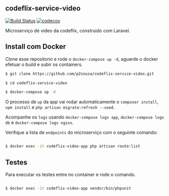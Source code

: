 ## codeflix-service-video
[![Build Status](https://travis-ci.org/p2sousa/codeflix-service-video.svg?branch=master)](https://travis-ci.org/p2sousa/codeflix-service-video)
[![codecov](https://codecov.io/gh/p2sousa/codeflix-service-video/branch/master/graph/badge.svg)](https://codecov.io/gh/p2sousa/codeflix-service-video)

Microserviço de video da codeflix, construido com Laravel.

## Install com Docker

Clone esse repositorio e rode o `docker-compose up -d`, aguarde o docker efetuar o build e subir os containers. 

``` bash
$ git clone https://github.com/p2sousa/codeflix-service-video.git

$ cd codeflix-service-video

$ docker-compose up -d

``` 

O processo de `up` da app vai rodar automaticamente o `composer install`, `npm install` e `php artisan migrate:refresh --seed`.

Acompanhe os `logs` usando `docker-compose logs app`, `docker-compose logs db` e `docker-compose logs nginx`.

Verifique a lista de `endpoints` do microserviço com o seguinte comando:

``` bash

$ docker exec -it codeflix-video-app php artisan route:list

``` 

## Testes

Para executar os testes entre no container e rode o comando.

``` bash

$ docker exec -it codeflix-video-app vendor/bin/phpunit

``` 
